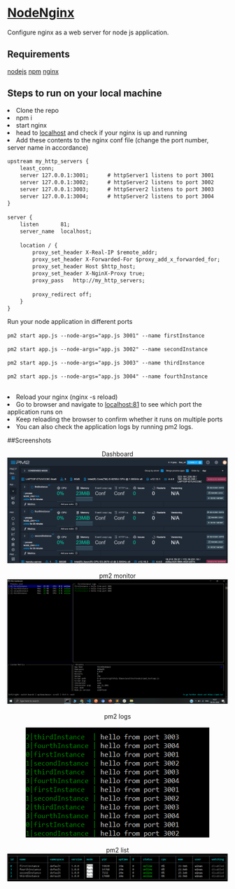 # [NodeNginx](#)
Configure nginx as a web server for node js application.

## Requirements
[nodejs](https://nodejs.org/en/download/)
[npm](https://www.npmjs.com/get-npm)
[nginx](http://nginx.org/en/docs/windows.html)
<br>

## Steps to run on your local machine
<li>Clone the repo
<li>npm i
<li>start nginx
<li>head to <a href="http://localhost:80">localhost</a> and check if your nginx is up and running
<li> Add these contents to the nginx conf file (change the port number, server name in accordance)

```
upstream my_http_servers {
    least_conn;
    server 127.0.0.1:3001;      # httpServer1 listens to port 3001
    server 127.0.0.1:3002;      # httpServer2 listens to port 3002
    server 127.0.0.1:3003;      # httpServer2 listens to port 3003
    server 127.0.0.1:3004;      # httpServer2 listens to port 3004
}

server {
    listen       81;
    server_name  localhost;

    location / {
        proxy_set_header X-Real-IP $remote_addr;
        proxy_set_header X-Forwarded-For $proxy_add_x_forwarded_for;
        proxy_set_header Host $http_host;
        proxy_set_header X-NginX-Proxy true;
        proxy_pass   http://my_http_servers;

        proxy_redirect off;
    }
}
```

Run your node application in different ports

`pm2 start app.js --node-args="app.js 3001" --name firstInstance`

`pm2 start app.js --node-args="app.js 3002" --name secondInstance`

`pm2 start app.js --node-args="app.js 3003" --name thirdInstance`

`pm2 start app.js --node-args="app.js 3004" --name fourthInstance`

<br>

<li>Reload your nginx (nginx -s reload)
<li>Go to browser and navigate to <a href="http://localhost:81">localhost:81</a> to see which port the application runs on
<li>Keep reloading the browser to confirm whether it runs on multiple ports
<li>You can also check the application logs by running pm2 logs.

##Screenshots

<p align="center">
Dashboard
    <img src="screenshots/dashboard.png?raw=true" alt="dashboard">
    <br>
    <br>
    pm2 monitor
    <img src="screenshots/monitor.png?raw=true" alt="monitor">
    <br>
    <br>
    pm2 logs
    <br>
    <br>
    <img src="screenshots/logs.png?raw=true" alt="logs">
    <br>
    <br>
    pm2 list
    <img src="screenshots/list.png?raw=true" alt="list">
</p>
